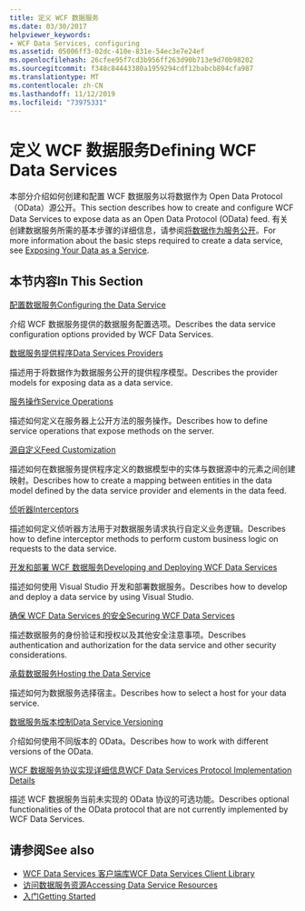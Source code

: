 ```yaml
---
title: 定义 WCF 数据服务
ms.date: 03/30/2017
helpviewer_keywords:
- WCF Data Services, configuring
ms.assetid: 05006ff3-02dc-410e-831e-54ec3e7e24ef
ms.openlocfilehash: 26cfee95f7cd3b956ff263d90b713e9d70b98202
ms.sourcegitcommit: f348c84443380a1959294cdf12babcb804cfa987
ms.translationtype: MT
ms.contentlocale: zh-CN
ms.lasthandoff: 11/12/2019
ms.locfileid: "73975331"
---
```

# <a name="defining-wcf-data-services"></a><span data-ttu-id="90cbb-102">定义 WCF 数据服务</span><span class="sxs-lookup"><span data-stu-id="90cbb-102">Defining WCF Data Services</span></span>

<span data-ttu-id="90cbb-103">本部分介绍如何创建和配置 WCF 数据服务以将数据作为 Open Data Protocol （OData）源公开。</span><span class="sxs-lookup"><span data-stu-id="90cbb-103">This section describes how to create and configure WCF Data Services to expose data as an Open Data Protocol (OData) feed.</span></span> <span data-ttu-id="90cbb-104">有关创建数据服务所需的基本步骤的详细信息，请参阅[将数据作为服务公开](exposing-your-data-as-a-service-wcf-data-services.md)。</span><span class="sxs-lookup"><span data-stu-id="90cbb-104">For more information about the basic steps required to create a data service, see [Exposing Your Data as a Service](exposing-your-data-as-a-service-wcf-data-services.md).</span></span>

## <a name="in-this-section"></a><span data-ttu-id="90cbb-105">本节内容</span><span class="sxs-lookup"><span data-stu-id="90cbb-105">In This Section</span></span>

 [<span data-ttu-id="90cbb-106">配置数据服务</span><span class="sxs-lookup"><span data-stu-id="90cbb-106">Configuring the Data Service</span></span>](configuring-the-data-service-wcf-data-services.md)

 <span data-ttu-id="90cbb-107">介绍 WCF 数据服务提供的数据服务配置选项。</span><span class="sxs-lookup"><span data-stu-id="90cbb-107">Describes the data service configuration options provided by WCF Data Services.</span></span>

 [<span data-ttu-id="90cbb-108">数据服务提供程序</span><span class="sxs-lookup"><span data-stu-id="90cbb-108">Data Services Providers</span></span>](data-services-providers-wcf-data-services.md)

 <span data-ttu-id="90cbb-109">描述用于将数据作为数据服务公开的提供程序模型。</span><span class="sxs-lookup"><span data-stu-id="90cbb-109">Describes the provider models for exposing data as a data service.</span></span>

 [<span data-ttu-id="90cbb-110">服务操作</span><span class="sxs-lookup"><span data-stu-id="90cbb-110">Service Operations</span></span>](service-operations-wcf-data-services.md)

 <span data-ttu-id="90cbb-111">描述如何定义在服务器上公开方法的服务操作。</span><span class="sxs-lookup"><span data-stu-id="90cbb-111">Describes how to define service operations that expose methods on the server.</span></span>

 [<span data-ttu-id="90cbb-112">源自定义</span><span class="sxs-lookup"><span data-stu-id="90cbb-112">Feed Customization</span></span>](feed-customization-wcf-data-services.md)

 <span data-ttu-id="90cbb-113">描述如何在数据服务提供程序定义的数据模型中的实体与数据源中的元素之间创建映射。</span><span class="sxs-lookup"><span data-stu-id="90cbb-113">Describes how to create a mapping between entities in the data model defined by the data service provider and elements in the data feed.</span></span>

 [<span data-ttu-id="90cbb-114">侦听器</span><span class="sxs-lookup"><span data-stu-id="90cbb-114">Interceptors</span></span>](interceptors-wcf-data-services.md)

 <span data-ttu-id="90cbb-115">描述如何定义侦听器方法用于对数据服务请求执行自定义业务逻辑。</span><span class="sxs-lookup"><span data-stu-id="90cbb-115">Describes how to define interceptor methods to perform custom business logic on requests to the data service.</span></span>

 [<span data-ttu-id="90cbb-116">开发和部署 WCF 数据服务</span><span class="sxs-lookup"><span data-stu-id="90cbb-116">Developing and Deploying WCF Data Services</span></span>](developing-and-deploying-wcf-data-services.md)

 <span data-ttu-id="90cbb-117">描述如何使用 Visual Studio 开发和部署数据服务。</span><span class="sxs-lookup"><span data-stu-id="90cbb-117">Describes how to develop and deploy a data service by using Visual Studio.</span></span>

 [<span data-ttu-id="90cbb-118">确保 WCF Data Services 的安全</span><span class="sxs-lookup"><span data-stu-id="90cbb-118">Securing WCF Data Services</span></span>](securing-wcf-data-services.md)

 <span data-ttu-id="90cbb-119">描述数据服务的身份验证和授权以及其他安全注意事项。</span><span class="sxs-lookup"><span data-stu-id="90cbb-119">Describes authentication and authorization for the data service and other security considerations.</span></span>

 [<span data-ttu-id="90cbb-120">承载数据服务</span><span class="sxs-lookup"><span data-stu-id="90cbb-120">Hosting the Data Service</span></span>](hosting-the-data-service-wcf-data-services.md)

 <span data-ttu-id="90cbb-121">描述如何为数据服务选择宿主。</span><span class="sxs-lookup"><span data-stu-id="90cbb-121">Describes how to select a host for your data service.</span></span>

 [<span data-ttu-id="90cbb-122">数据服务版本控制</span><span class="sxs-lookup"><span data-stu-id="90cbb-122">Data Service Versioning</span></span>](data-service-versioning-wcf-data-services.md)

 <span data-ttu-id="90cbb-123">介绍如何使用不同版本的 OData。</span><span class="sxs-lookup"><span data-stu-id="90cbb-123">Describes how to work with different versions of the OData.</span></span>

 [<span data-ttu-id="90cbb-124">WCF 数据服务协议实现详细信息</span><span class="sxs-lookup"><span data-stu-id="90cbb-124">WCF Data Services Protocol Implementation Details</span></span>](wcf-data-services-protocol-implementation-details.md)

 <span data-ttu-id="90cbb-125">描述 WCF 数据服务当前未实现的 OData 协议的可选功能。</span><span class="sxs-lookup"><span data-stu-id="90cbb-125">Describes optional functionalities of the OData protocol that are not currently implemented by WCF Data Services.</span></span>

## <a name="see-also"></a><span data-ttu-id="90cbb-126">请参阅</span><span class="sxs-lookup"><span data-stu-id="90cbb-126">See also</span></span>

- [<span data-ttu-id="90cbb-127">WCF Data Services 客户端库</span><span class="sxs-lookup"><span data-stu-id="90cbb-127">WCF Data Services Client Library</span></span>](wcf-data-services-client-library.md)
- [<span data-ttu-id="90cbb-128">访问数据服务资源</span><span class="sxs-lookup"><span data-stu-id="90cbb-128">Accessing Data Service Resources</span></span>](accessing-data-service-resources-wcf-data-services.md)
- [<span data-ttu-id="90cbb-129">入门</span><span class="sxs-lookup"><span data-stu-id="90cbb-129">Getting Started</span></span>](getting-started-with-wcf-data-services.md)
